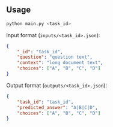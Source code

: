 ## Usage

```bash
python main.py <task_id>
```

Input format (`inputs/<task_id>.json`):
```json
{
    "_id": "task_id",
    "question": "question text",
    "context": "long document text",
    "choices": ["A", "B", "C", "D"]
}
```

Output format (`outputs/<task_id>.json`):
```json
{
    "task_id": "task_id",
    "predicted_answer": "A|B|C|D",
    "choices": ["A", "B", "C", "D"]
}
```
